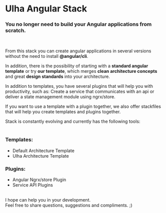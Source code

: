 # Ulha Angular Stack
### You no longer need to build your Angular applications from scratch.
<br>

From this stack you can create angular applications in several versions without the need to install **@angular/cli**.

In addition, there is the possibility of starting with a **standard angular template** or try **our template**, which merges **clean architecture concepts** and great **design standards** into your architecture.

In addition to templates, you have several plugins that will help you with productivity, such as: Create a service that communicates with an api or deliver a state management module using ngrx/store.

If you want to use a template with a plugin together, we also offer stackfiles that will help you create templates and plugins together.

Stack is constantly evolving and currently has the following tools:
<br><br>
### Templates:
- Default Architecture Template
- Ulha Architecture Template

### Plugins:
- Angular Ngrx/store Plugin
- Service API Plugins

<br>
I hope can help you in your development.<br>
Feel free to share questions, suggestions and compliments. ;)